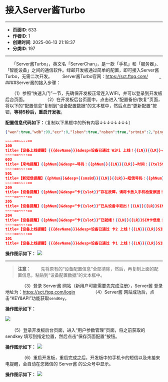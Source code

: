 # 接入Server酱Turbo

---
- **页面ID**: 633
- **作者ID**: 1
- **创建时间**: 2025-06-13 21:18:37
- **分类ID**: 197
---

　　「Server酱Turbo」，英文名「ServerChan」，是一款「手机」和「服务器」、「智能设备」之间的通信软件。绿邮开发板通过简单的配置，即可接入Server酱Turbo，无需二次开发。
　　Server酱Turbo官网：https://sct.ftqq.com/
　　
_
####Server酱的接入步骤：

　　（1）参照“快速入门”一节，先确保开发板正常连入WIFI，并可以登录到开发板后台页面。
　　
　　（2）在开发板后台页面中，点击进入“配置备份/恢复”页面，将以下的“配置信息”复制到“设备配置数据”的文本框中，然后点击“更新配置”按钮，**等待5秒后，重启开发板**。

**配置信息代码如下：**（复制以下黑框中的所有内容↓↓↓↓↓↓↓↓）

```json
{"wen":true,"wdb":99,"ecr":0,"lsben":true,"nsben":true,"srtmin":2,"ping":175,"ackMax":8000,"schr":4,"tz":8,"tca":15,"otat":3,"botm":[0,0],"amo":[1,1],"cim":[],"cims":[],"lss":[30,30],"sen":[false,false],"ord":[20,10],"str2":["SM","SM"],"sysArgs":null,"adName":"admin","uip":[{"url":"https://sctapi.ftqq.com/{{{sendkey}}}.send","method":1,"conType":0,"jcl":false,"reqFreq":false,"reqCnt":20,"reqOkLog":false,"reqErrLog":true,"allType":[100,101,102,204,205,209,501,603],"userArgs":{"0":{"un":"devName","uv":"{{devId}}","en":"0"},"1":{"un":"sendkey","uv":"","en":"0"},"2":{"un":"tail","uv":"★☆★☆短信小尾巴（不需要可以不填写）","us":"501","en":"0"}}}]}

~~--==~~--==
100
title=【设备上线提醒】{{{devName}}}&desp=设备已通过 WiFi 上线！{{LN}}{{LR}}→本机IP：{{ip}}{{LN}}{{LR}}→WiFi热点：{{ssid}}{{LN}}{{LR}}→信号强度：{{dbm}}%{{LN}}{{LR}}↑↑来源：{{{devName}}}{{LN}}{{LR}}→时间：{{YMDHMS}}
~~--==~~--==
603
title=【来电提醒】{{phNum}}&desp=→号码：{{phNum}}{{LN}}{{LR}}→时间：{{telStartTs|$ts2hhmmss(':')}} 至 {{telEndTs|$ts2hhmmss(':')}}{{LN}}{{LR}}↑↑来源：{{{devName}}}（卡{{slot}} {{msIsdn}}）{{LN}}{{LR}}→时间：{{YMDHMS}}
~~--==~~--==
501
title=【新短信提醒】{{phNum}}&desp={{smsBd}}{{LN}}{{LR}}→短信号码：{{phNum}}{{LN}}{{LR}}→短信时间：{{smsTs|$ts2yyyymmddhhmmss('-',':')}}{{LN}}{{LR}}↑↑来源：{{{devName}}}（卡{{slot}} {{msIsdn}}）{{LN}}{{LR}}→时间：{{YMDHMS}}{{LN}}{{LR}}{{{tail}}}
~~--==~~--==
209
title=【设备提醒】{{phNum}}&desp=“卡{{slot}}”存在故障，请将卡放入手机检查原因！{{LN}}{{LR}}SIM卡信息：{{LN}}{{LR}}→iccid：{{iccId}}{{LN}}{{LR}}→imsi：{{imsi}}{{LN}}{{LR}}→卡号：{{msIsdn}}{{LN}}{{LR}}↑↑来源：{{{devName}}}{{LN}}{{LR}}→时间：{{YMDHMS}}
~~--==~~--==
205
title=【设备提醒】{{phNum}}&desp=“卡{{slot}}”已从设备中取出！{{LN}}{{LR}}SIM卡信息：{{LN}}{{LR}}→iccid：{{iccId}}{{LN}}{{LR}}→imsi：{{imsi}}{{LN}}{{LR}}→卡号：{{msIsdn}}{{LN}}{{LR}}↑↑来源：{{{devName}}}{{LN}}{{LR}}→时间：{{YMDHMS}}
~~--==~~--==
204
title=【设备提醒】{{phNum}}&desp=“卡{{slot}}”已就绪！{{LN}}{{LR}}SIM卡信息：{{LN}}{{LR}}→iccid：{{iccId}}{{LN}}{{LR}}→imsi：{{imsi}}{{LN}}{{LR}}→卡号：{{msIsdn}}{{LN}}{{LR}}→信号强度：{{dbm}}%{{LN}}{{LR}}↑↑来源：{{{devName}}}{{LN}}{{LR}}→时间：{{YMDHMS}}
~~--==~~--==
title=【设备上线提醒】{{{devName}}}&desp=设备已通过 卡2 上线！{{LN}}{{LR}}SIM卡信息：{{LN}}{{LR}}→iccid：{{iccId}}{{LN}}{{LR}}→imsi：{{imsi}}{{LN}}{{LR}}→卡号：{{msIsdn}}{{LN}}{{LR}}→信号强度：{{dbm}}%{{LN}}{{LR}}↑↑来源：{{{devName}}}{{LN}}{{LR}}→时间：{{YMDHMS}}
~~--==~~--==
101
title=【设备上线提醒】{{{devName}}}&desp=设备已通过 卡1 上线！{{LN}}{{LR}}SIM卡信息：{{LN}}{{LR}}→iccid：{{iccId}}{{LN}}{{LR}}→imsi：{{imsi}}{{LN}}{{LR}}→卡号：{{msIsdn}}{{LN}}{{LR}}→信号强度：{{dbm}}%{{LN}}{{LR}}↑↑来源：{{{devName}}}{{LN}}{{LR}}→时间：{{YMDHMS}}

```

**操作图示如下：**
![](images/ddd012ed_63be8adc3c6a0.jpg)

------------

> **注意：**
　　先将原有的“设备配置信息”全部清除，然后，再复制上面的配置信息，粘贴到“设备配置数据”的文本框中。

　　
　　（3）登录 Server酱 网站（新用户可能需要先完成注册），Server酱 登录地址为：https://sct.ftqq.com/login
　　
　　（4）Server酱 网站成功后，点击“KEY&API”功能获取`sendKey`。

**操作图示如下：**

![](images/247911d2_63beae94ddbdf.png)
　
 
　　（5）登录开发板后台页面，进入“用户参数管理”页面，将之前获取的 sendkey 填写到指定位置，然后点击“保存页面配置”按钮。

**操作图示如下：**
![](images/2ce8b246_63beaf2d32e92.png)


　　
　　（6）重启开发板，重启完成之后，开发板中的手机卡的短信以及未接来电提醒，会自动在您微信的 Server酱 的公众号中显示。
  
**操作图示如下：**
![](images/c65b5933_63beaf805541f.png)


